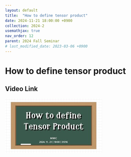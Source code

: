 ```yaml
---
layout: default
title:  "How to define tensor product"
date: 2024-11-21 18:00:00 +0900
collection: 2024-2
usemathjax: true
nav_order: 12
parent: 2024 Fall Seminar
# last_modified_date: 2023-03-06 +0900
---
```

# How to define tensor product
<!-- ## <center> Abstract </center>
Francis Guthrie claimed in 1852 the four color problem. We
proof two essential lemmas and then solve six color problem. We expand
the proof of six color problem into five, four color problem. Kempe
published this proof in 1879. However the flaw was discovered in 1890
by Heawood. Although flawed, Kempe’s idea was used as one of a basic
tool. -->
## Video Link

[![Video Label](pictures/12_tensor.jpg)](https://www.youtube.com/watch?v=nG7xoGljaBw)

<!-- ## PDF Download -->

<!-- <a target='_blank' href='../2024-1/2024-1_download/crime.pdf'>What is Counting? PDF</a> -->